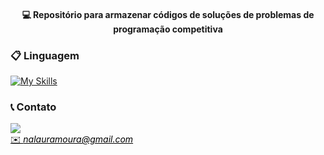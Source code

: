 
#### <p align="center"> 💻 Repositório para armazenar códigos de soluções de problemas de programação competitiva

### 📋 Linguagem

[![My Skills](https://skillicons.dev/icons?i=,cpp,perline=10)](https://skillicons.dev)



### 📞 Contato 
<div>

 <a href="https://t.me/annalaurams">
 <img align="center" src="https://img.shields.io/badge/Telegram-2CA5E0?style=for-the-badge&logo=telegram&logoColor=white"/> 
 </div>

<a style="color:black" href="mailto:nalauramoura@gmail.com?subject=[GitHub]%20Source%20Dynamic%20Lists">
✉️ <i>nalauramoura@gmail.com</i>
</a>
